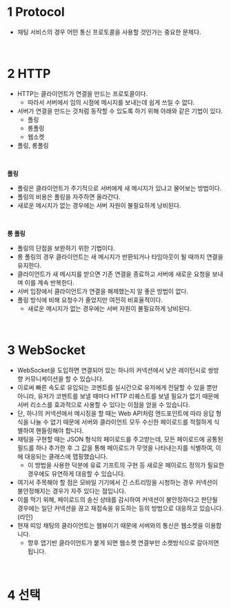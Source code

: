 # 1 Protocol

- 채팅 서비스의 경우 어떤 통신 프로토콜을 사용할 것인가는 중요한 문제다.

<br>

# 2 HTTP

- HTTP는 클라이언트가 연결을 만드는 프로토콜이다.
	- 따라서 서버에서 임의 시점에 메시지를 보내는데 쉽게 쓰일 수 없다.
- 서버가 연결을 만드는 것처럼 동작할 수 있도록 하기 위해 아래와 같은 기법이 있다.
	- 폴링
	- 롱폴링
	- 웹소켓
- 폴링, 롱폴링

<br>

**폴링**

- 폴링은 클라이언트가 주기적으로 서버에게 새 메시지가 있냐고 물어보는 방법이다.
- 폴링의 비용은 폴링을 자주하면 올라간다.
- 새로운 메시지가 없는 경우에는 서버 자원이 불필요하게 낭비된다.

<br>

**롱 폴링**

- 폴링의 단점을 보완하기 위한 기법이다.
- 롱 폴링의 경우 클라이언트는 새 메시지가 반환되거나 타임아웃이 될 때까지 연결을 유지한다.
- 클라이언트가 새 메시지를 받으면 기존 연결을 종료하고 서버에 새로운 요청을 보내며 이를 계속 반복한다.
- 서버 입장에서 클라이언트가 연결을 해제했는지 알 좋은 방법이 없다.
- 폴링 방식에 비해 요청수가 줄었지만 여전히 비효율적이다.
	- 새로운 메시지가 없는 경우에는 서버 자원이 불필요하게 낭비된다.

<br>

# 3 WebSocket

- WebSocket을 도입하면 연결되어 있는 하나의 커넥션에서 낮은 레이턴시로 쌍방향 커뮤니케이션을 할 수 있습니다.
- 이로써 빠른 속도로 유입되는 코멘트를 실시간으로 유저에게 전달할 수 있을 뿐만 아니라, 유저가 코멘트를 보낼 때마다 HTTP 리퀘스트를 보낼 필요가 없기 때문에 서버 리소스를 효과적으로 사용할 수 있다는 이점을 얻을 수 있습니다.
- 단, 하나의 커넥션에서 메시징을 할 때는 Web API처럼 엔드포인트에 따라 응답 형식을 나눌 수 없기 때문에 서버와 클라이언트 모두 수신한 페이로드를 적절하게 식별하여 핸들링해야 합니다.
- 채팅을 구현할 때는 JSON 형식의 페이로드를 주고받는데, 모든 페이로드에 공통된 필드를 하나 추가한 후 그 값을 통해 페이로드가 무엇을 나타내는지를 식별하여, 이에 대응되는 클래스에 맵핑했습니다.
	- 이 방법을 사용한 덕분에 유료 기프트의 구현 등 새로운 페이로드 정의가 필요한 경우에도 유연하게 대응할 수 있습니다.
- 여기서 주목해야 할 점은 모바일 기기에서 긴 스트리밍을 시청하는 경우 커넥션이 불안정해지는 경우가 자주 있다는 점입니다.
- 이를 막기 위해, 페이로드의 송신 상태를 감시하여 커넥션이 불안정하다고 판단될 경우에는 일단 커넥션을 끊고 재접속을 유도하는 등의 방법으로 대응하고 있습니다.(라인)
- 현재 띠잉 채팅의 클라이언트는 웹뷰이기 때문에 서버와의 통신은 웹소켓을 이용합니다.
	- 향후 앱기반 클라이언트가 붙게 되면 웹소켓 연결부만 소켓방식으로 갈아끼면 됩니다.

<br>

# 4 선택
